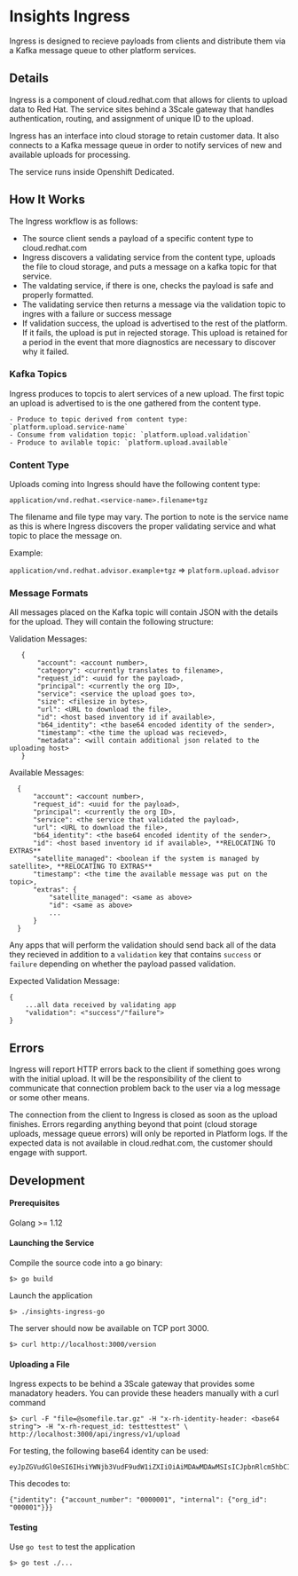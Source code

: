 # Insights Ingress

Ingress is designed to recieve payloads from clients and distribute them via a 
Kafka message queue to other platform services.

## Details

Ingress is a component of cloud.redhat.com that allows for clients to upload data
to Red Hat. The service sites behind a 3Scale gateway that handles authentication,
routing, and assignment of unique ID to the upload.

Ingress has an interface into cloud storage to retain customer data. It also connects
to a Kafka message queue in order to notify services of new and available uploads
for processing.

The service runs inside Openshift Dedicated.

## How It Works

The Ingress workflow is as follows:

  - The source client sends a payload of a specific content type to cloud.redhat.com
  - Ingress discovers a validating service from the content type, uploads the file to
  cloud storage, and puts a message on a kafka topic for that service.
  - The valdating service, if there is one, checks the payload is safe and properly
  formatted.
  - The validating service then returns a message via the validation topic to 
  ingres with a failure or success message
  - If validation success, the upload is advertised to the rest of the platform.
  If it fails, the upload is put in rejected storage. This upload is retained for a
  period in the event that more diagnostics are necessary to discover why it failed.

### Kafka Topics

Ingress produces to topcis to alert services of a new upload. The first topic an
upload is advertised to is the one gathered from the content type.

    - Produce to topic derived from content type: `platform.upload.service-name`
    - Consume from validation topic: `platform.upload.validation`
    - Produce to avilable topic: `platform.upload.available`

### Content Type

Uploads coming into Ingress should have the following content type:

`application/vnd.redhat.<service-name>.filename+tgz`

The filename and file type may vary. The portion to note is the service name as 
this is where Ingress discovers the proper validating service and what topic to 
place the message on. 

Example:

  `application/vnd.redhat.advisor.example+tgz` => `platform.upload.advisor`

### Message Formats

All messages placed on the Kafka topic will contain JSON with the details for the 
upload. They will contain the following structure:

Validation Messages:

       {
           "account": <account number>,
           "category": <currently translates to filename>,
           "request_id": <uuid for the payload>,
           "principal": <currently the org ID>,
           "service": <service the upload goes to>,
           "size": <filesize in bytes>,
           "url": <URL to download the file>,
           "id": <host based inventory id if available>,
           "b64_identity": <the base64 encoded identity of the sender>,
           "timestamp": <the time the upload was recieved>,
           "metadata": <will contain additional json related to the uploading host>
       }

Available Messages:

      {
          "account": <account number>,
          "request_id": <uuid for the payload>,
          "principal": <currently the org ID>,
          "service": <the service that validated the payload>,
          "url": <URL to download the file>,
          "b64_identity": <the base64 encoded identity of the sender>,
          "id": <host based inventory id if available>, **RELOCATING TO EXTRAS**
          "satellite_managed": <boolean if the system is managed by satellite>, **RELOCATING TO EXTRAS**
          "timestamp": <the time the available message was put on the topic>,
          "extras": {
              "satellite_managed": <same as above>
              "id": <same as above>
              ...
          }
      }

Any apps that will perform the validation should send back all of the data they
recieved in addition to a `validation` key that contains `success` or `failure`
depending on whether the payload passed validation.

Expected Validation Message:
    
    {
        ...all data received by validating app
        "validation": <"success"/"failure">
    }

## Errors

Ingress will report HTTP errors back to the client if something goes wrong with the
initial upload. It will be the responsibility of the client to communicate that
connection problem back to the user via a log message or some other means.

The connection from the client to Ingress is closed as soon as the upload finishes.
Errors regarding anything beyond that point (cloud storage uploads, message queue errors)
will only be reported in Platform logs. If the expected data is not available in
cloud.redhat.com, the customer should engage with support.

## Development

#### Prerequisites

Golang >= 1.12

#### Launching the Service

Compile the source code into a go binary:

    $> go build

Launch the application

    $> ./insights-ingress-go

The server should now be available on TCP port 3000.

    $> curl http://localhost:3000/version

#### Uploading a File

Ingress expects to be behind a 3Scale gateway that provides some manadatory headers.
You can provide these headers manually with a curl command

    $> curl -F "file=@somefile.tar.gz" -H "x-rh-identity-header: <base64 string"> -H "x-rh-request_id: testtesttest" \
    http://localhost:3000/api/ingress/v1/upload

For testing, the following base64 identity can be used:

    eyJpZGVudGl0eSI6IHsiYWNjb3VudF9udW1iZXIiOiAiMDAwMDAwMSIsICJpbnRlcm5hbCI6IHsib3JnX2lkIjogIjAwMDAwMSJ9fX0=

This decodes to:

    {"identity": {"account_number": "0000001", "internal": {"org_id": "000001"}}}

#### Testing

Use `go test` to test the application

    $> go test ./...
